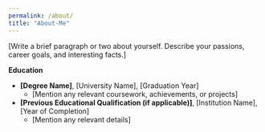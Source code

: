 ```yaml
---
permalink: /about/
title: "About-Me"
---
```


[Write a brief paragraph or two about yourself. Describe your passions, career goals, and interesting facts.]

**Education**

* **[Degree Name]**, [University Name], [Graduation Year]
  * [Mention any relevant coursework, achievements, or projects]
* **[Previous Educational Qualification (if applicable)]**, [Institution Name], [Year of Completion]
  * [Mention any relevant details]


